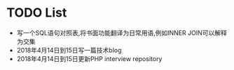 # TODO List

- 写一个SQL语句对照表,将书面功能翻译为日常用语,例如INNER JOIN可以解释为交集
- 2018年4月14日到15日写一篇技术blog
- 2018年4月14日到15日更新PHP interview repository
